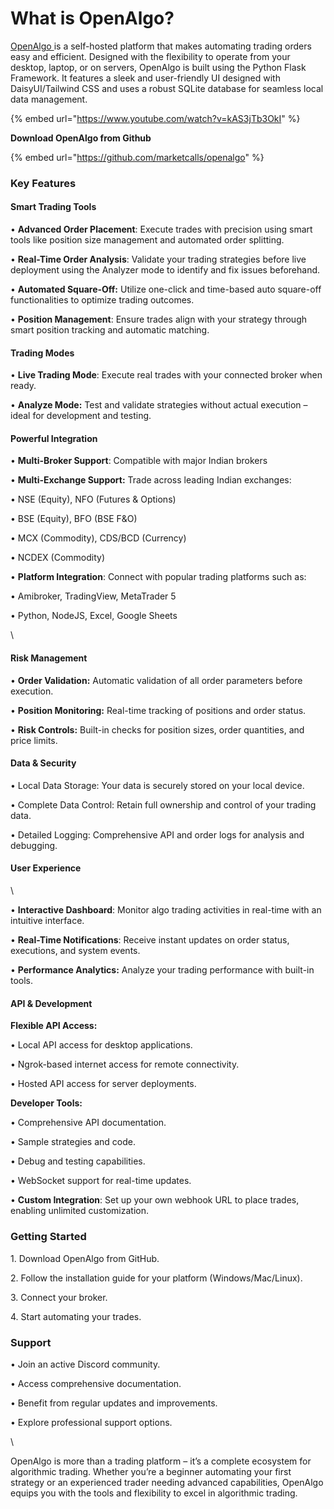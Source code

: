 # What is OpenAlgo?

[OpenAlgo ](https://openalgo.in/)is a self-hosted platform that makes automating trading orders easy and efficient. Designed with the flexibility to operate from your desktop, laptop, or on servers, OpenAlgo is built using the Python Flask Framework. It features a sleek and user-friendly UI designed with DaisyUI/Tailwind CSS and uses a robust SQLite database for seamless local data management.



{% embed url="https://www.youtube.com/watch?v=kAS3jTb3OkI" %}

**Download OpenAlgo from Github**

{% embed url="https://github.com/marketcalls/openalgo" %}

### Key Features 

#### Smart Trading Tools 

• **Advanced Order Placement**: Execute trades with precision using smart tools like position size management and automated order splitting.

• **Real-Time Order Analysis**: Validate your trading strategies before live deployment using the Analyzer mode to identify and fix issues beforehand.

• **Automated Square-Off:** Utilize one-click and time-based auto square-off functionalities to optimize trading outcomes.

• **Position Management**: Ensure trades align with your strategy through smart position tracking and automatic matching.



#### Trading Modes



• **Live Trading Mode**: Execute real trades with your connected broker when ready.

• **Analyze Mode:** Test and validate strategies without actual execution – ideal for development and testing.



#### Powerful Integration



• **Multi-Broker Support**: Compatible with major Indian brokers



• **Multi-Exchange Support:** Trade across leading Indian exchanges:

• NSE (Equity), NFO (Futures & Options)

• BSE (Equity), BFO (BSE F\&O)

• MCX (Commodity), CDS/BCD (Currency)

• NCDEX (Commodity)



• **Platform Integration**: Connect with popular trading platforms such as:

• Amibroker, TradingView, MetaTrader 5

• Python, NodeJS, Excel, Google Sheets

\


#### Risk Management



• **Order Validation:** Automatic validation of all order parameters before execution.

• **Position Monitoring:** Real-time tracking of positions and order status.

• **Risk Controls:** Built-in checks for position sizes, order quantities, and price limits.





#### Data & Security



• Local Data Storage: Your data is securely stored on your local device.

• Complete Data Control: Retain full ownership and control of your trading data.

• Detailed Logging: Comprehensive API and order logs for analysis and debugging.



#### User Experience

\


• **Interactive Dashboard**: Monitor algo trading activities in real-time with an intuitive interface.

• **Real-Time Notifications**: Receive instant updates on order status, executions, and system events.

• **Performance Analytics:** Analyze your trading performance with built-in tools.



#### &#x20;API & Development



**Flexible API Access:**

• Local API access for desktop applications.

• Ngrok-based internet access for remote connectivity.

• Hosted API access for server deployments.



**Developer Tools:**

• Comprehensive API documentation.

• Sample strategies and code.

• Debug and testing capabilities.

• WebSocket support for real-time updates.

• **Custom Integration**: Set up your own webhook URL to place trades, enabling unlimited customization.



### Getting Started 

1\. Download OpenAlgo from GitHub.

2\. Follow the installation guide for your platform (Windows/Mac/Linux).

3\. Connect your broker.

4\. Start automating your trades.



### Support



• Join an active Discord community.

• Access comprehensive documentation.

• Benefit from regular updates and improvements.

• Explore professional support options.

\


OpenAlgo is more than a trading platform – it’s a complete ecosystem for algorithmic trading. Whether you’re a beginner automating your first strategy or an experienced trader needing advanced capabilities, OpenAlgo equips you with the tools and flexibility to excel in algorithmic trading.
